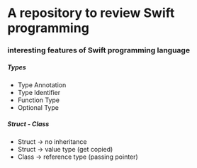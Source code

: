 # A repository to review Swift programming

### interesting features of Swift programming language

##### Types

- Type Annotation
- Type Identifier
- Function Type
- Optional Type

##### Struct - Class

- Struct -> no inheritance
- Struct -> value type (get copied)
- Class -> reference type (passing pointer)
